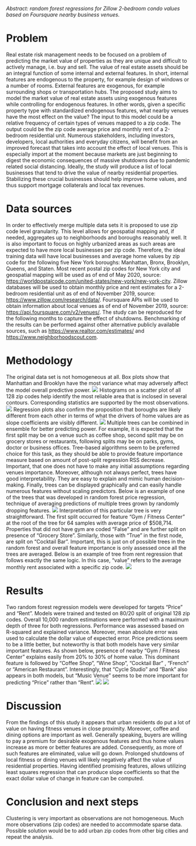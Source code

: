 *Abstract: random forest regressions for Zillow 2-bedroom condo values based on Foursquare nearby business venues.*

# Problem
Real estate risk management needs to be focused on a problem of predicting the market value of properties as they are unique and difficult to actively manage, i.e. buy and sell. The value of real estate assets should be an integral function of some internal and external features. In short, internal features are endogenous to the property, for example design of windows or a number of rooms. External features are exogenous, for example surrounding shops or transportation hubs. 
The proposed study aims to model the market value of real estate assets using exogenous features while controlling for endogenous features. In other words, given a specific property type with standardized endogenous features, what nearby venues have the most effect on the value? The input to this model could be a relative frequency of certain types of venues mapped to a zip code. The output could be the zip code average price and monthly rent of a 2-bedroom residential unit. 
Numerous stakeholders, including investors, developers, local authorities and everyday citizens, will benefit from an improved forecast that takes into account the effect of local venues. This is especially import at the moment because markets are just beginning to digest the economic consequences of massive shutdowns due to pandemic related social distancing. Ideally, the study will produce a list of local businesses that tend to drive the value of nearby residential properties. Stabilizing these crucial businesses should help improve home values, and thus support mortgage collaterals and local tax revenues. 
# Data sources
In order to effectively merge multiple data sets it is proposed to use zip code level granularity. This level allows for geospatial mapping and, if needed, aggregates up to neighborhoods and boroughs reasonably well. It is also important to focus on highly urbanized areas as such areas are expected to have more local businesses per zip code. Therefore, the ideal training data will have local businesses and average home values by zip code for the following five New York boroughs: Manhattan, Bronx, Brooklyn, Queens, and Staten.
Most recent postal zip codes for New York city and geospatial mapping will be used as of end of May 2020, source: https://worldpostalcode.com/united-states/new-york/new-york-city. Zillow databases will be used to obtain monthly price and rent estimates for a  2-bedroom residential unit as of end of November 2019, source: https://www.zillow.com/research/data/. Foursquare APIs will be used to obtain information about local venues as of end of November 2019, source: https://api.foursquare.com/v2/venues/. The study can be reproduced for the following months to capture the effect of shutdowns. 
Benchmarking of the results can be performed against other alternative publicly available sources, such as  https://www.realtor.com/estimates/ and https://www.neighborhoodscout.com.
# Methodology
The original data set is not homogeneous at all. Box plots show that Manhattan and Brooklyn have the most variance what may adversely affect the model overall predictive power. 
![](https://github.com/allaccountstaken/predicting_urban_home_values/blob/master/Images/Screen%20Shot%202020-06-02%20at%205.01.22%20PM.png)
Histograms on a scatter plot of all 128 zip codes help identify the most reliable area that is inclosed in several contours. Corresponding statistics are supported by the most observations.
![](https://github.com/allaccountstaken/predicting_urban_home_values/blob/master/Images/Screen%20Shot%202020-06-02%20at%201.16.14%20PM.png)
Regression plots also confirm the proposition that boroughs are likely different from each other in terms of what the drivers of home values are as slope coefficients are visibly different.
![](https://github.com/allaccountstaken/predicting_urban_home_values/blob/master/Images/Screen%20Shot%202020-05-31%20at%205.42.40%20PM.png)
Multiple trees can be combined in ensemble for better predicting power. For example, it is expected that the first split may be on a venue such as coffee shop, second split may be on grocery stores or restaurants, following splits may be on parks, gyms, doctor or business offices. Tree-based algorithms seem to be preferred choice for this task, as they should be able to provide feature importance measure based on amount of post-split regression RSS decrease. Important, that one does not have to  make any initial assumptions regarding venues importance.
Moreover, although not always perfect, trees have good interpretability. They are easy to explain and mimic human decision-making. Finally, trees can be displayed graphically and can easily handle numerous features without scaling predictors. Below is an example of one of the trees that was developed in random forest price regression, technique of averaging predictions of multiple trees grown by randomly dropping features.
![](https://github.com/allaccountstaken/predicting_urban_home_values/blob/master/Trees/price_tree.png)
Interpretation of this particular tree is very straightforward. The first split occurred for feature “Gym / Fitness Center” at the root of the tree for 64 samples with average price of $508,714. Properties that did not have gym are coded “False” and are further split on presence of “Grocery Store”. Similarly, those with “True” in the first node, are split on “Cocktail Bar”. Important, this is just on of possible trees in the random forest and overall feature importance is only assessed once all the trees are averaged.
Below is an example of tree from rent regression that follows exactly the same logic. In this case, “value” refers to the average monthly rent associated with a specific zip code. 
![](https://github.com/allaccountstaken/predicting_urban_home_values/blob/master/Trees/rent_tree.png)
# Results 
Two random forest regression models were developed for targets “Price” and “Rent”. Models were trained and tested on 80/20 split of original 128 zip codes. Overall 10,000 random estimations were performed with a maximum depth of three for both regressions. 
Performance was assessed based on R-squared and explained variance. Moreover, mean absolute error was used to calculate the dollar value of expected error.
Price predictions seem to be a little better, but noteworthy is that both models have very similar important features. As shown below, presence of nearby “Gym / Fitness Center” explains easily from  20%  to 30% of home value. This dominant feature is followed by “Coffee Shop”, “Wine Shop”, “Cocktail Bar” , “French” or “American Restaurant”. Interestingly, that “Cycle Studio” and “Bank” also appears in both models, but “Music Venue” seems to be more important for predicting “Price” rather than “Rent”.
![](https://github.com/allaccountstaken/predicting_urban_home_values/blob/master/Images/Screen%20Shot%202020-06-02%20at%202.02.06%20PM.png)
![](https://github.com/allaccountstaken/predicting_urban_home_values/blob/master/Images/Screen%20Shot%202020-06-02%20at%202.00.38%20PM.png)
# Discussion
From the findings of this study it appears that urban residents do put a lot of value on having fitness venues in close proximity. Moreover, coffee and dining options are important as well. 
Generally speaking, buyers are willing to pay a premium for desirable exogenous features and thus home values increase as more or better features are added. Consequently, as more of such features are eliminated, value will go down. Prolonged shutdowns of local fitness or dining venues will likely negatively affect the value of residential properties.
Having identified promising features, allows utilizing least squares regression that can produce slope coefficients so that the exact dollar value of change in feature can be computed. 
# Conclusion and next steps
Clustering is very important as observations are not homogeneous. Much more observations (zip codes) are needed to accommodate sparse data. Possible solution would be to add urban zip codes from other big cities and repeat the analysis.
